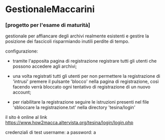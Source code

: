 # GestionaleMaccarini
### [progetto per l'esame di maturità]

gestionale per affiancare degli archivi realmente esistenti e gestire la posizione dei fascicoli risparmiando inutili perdite di tempo.


configurazione:

- tramite l'apposita pagina di registrazione registrare tutti gli utenti che possono accedere agli archivi;

- una volta registrati tutti gli utenti per non permettere la registrazione di 'intrusi' premere il pulsante 'blocco' nella pagina di registrazione, così facendo verrà bloccato ogni tentativo di registrazione di un nuovo account;

- per riabilitare la registrazione seguire le istruzioni presenti nel file 'sbloccare la registrazione.txt' nella directory 'tesina/login'

il sito è online al link https://www.how2macca.altervista.org/tesina/login/login.php

credenziali di test
username: a
password: a

